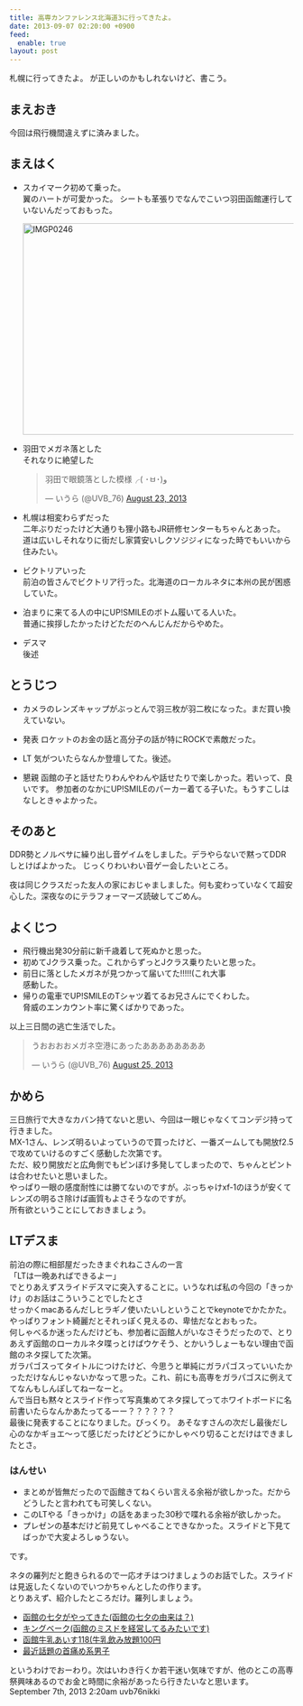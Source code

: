 ```yaml
---
title: 高専カンファレンス北海道3に行ってきたよ。
date: 2013-09-07 02:20:00 +0900
feed:
  enable: true
layout: post
---
```

<p>札幌に行ってきたよ。 が正しいのかもしれないけど、書こう。</p>    <h2>まえおき</h2>    <p>今回は飛行機間違えずに済みました。</p>    <h2>まえはく</h2>    <ul>      <li>        <p>          スカイマーク初めて乗った。<br>          翼のハートが可愛かった。          シートも革張りでなんでこいつ羽田函館運行していないんだっておもった。        </p>      </li>      <a href="http://www.flickr.com/photos/56290428@N06/9623687552/" title="IMGP0246 by ikaruga777, on Flickr" target="_blank"><img src="http://farm4.staticflickr.com/3769/9623687552_c5e1c90862.jpg" width="500" height="375" alt="IMGP0246"></a>      <li>        <p>          羽田でメガネ落とした<br>          それなりに絶望した        </p>      </li>      <blockquote class="twitter-tweet">        <p>羽田で眼鏡落とした模様╭( ･ㅂ･)و</p>        — いうら (@UVB_76)        <a href="https://twitter.com/UVB_76/statuses/370801886149881856" target="_blank">August 23, 2013</a>      </blockquote>      <script async src="//platform.twitter.com/widgets.js" charset="utf-8"></script>      <li>        <p>          札幌は相変わらずだった<br>          二年ぶりだったけど大通りも狸小路もJR研修センターもちゃんとあった。          道は広いしそれなりに街だし家賃安いしクソジジィになった時でもいいから住みたい。        </p>      </li>      <li>        <p>          ビクトリアいった<br>          前泊の皆さんでビクトリア行った。北海道のローカルネタに本州の民が困惑していた。        </p>      </li>      <li>        <p>          泊まりに来てる人の中にUP!SMILEのボトム履いてる人いた。<br>          普通に挨拶したかったけどただのへんじんだからやめた。        </p>      </li>      <li>        <p>          デスマ<br>          後述        </p>      </li>    </ul>    <h2>とうじつ</h2>    <ul>      <li>        <p>          カメラのレンズキャップがぶっとんで羽三枚が羽二枚になった。まだ買い換えていない。        </p>      </li>      <li>        <p>発表 ロケットのお金の話と高分子の話が特にROCKで素敵だった。</p>      </li>      <li><p>LT 気がついたらなんか登壇してた。後述。</p></li>      <li>        <p>          懇親          函館の子と話せたりわんやわんや話せたりで楽しかった。若いって、良いです。          参加者のなかにUP!SMILEのパーカー着てる子いた。もうすこしはなしときゃよかった。        </p>      </li>    </ul>    <h2>そのあと</h2>    <p>      DDR勢とノルベサに繰り出し音ゲイムをしました。デラやらないで黙ってDDRしとけばよかった。      じっくりわいわい音ゲー会したいところ。    </p>    <p>      夜は同じクラスだった友人の家におじゃましました。何も変わっていなくて超安心した。深夜なのにテラフォーマーズ読破してごめん。    </p>    <h2>よくじつ</h2>    <ul>      <li>飛行機出発30分前に新千歳着して死ぬかと思った。</li>      <li>初めてJクラス乗った。これからずっとJクラス乗りたいと思った。</li>      <li>        前日に落としたメガネが見つかって届いてた!!!!!(これ大事<br>        感動した。      </li>      <li>        帰りの電車でUP!SMILEのTシャツ着てるお兄さんにでくわした。<br>        脅威のエンカウント率に驚くばかりであった。      </li>    </ul>    <p>以上三日間の逃亡生活でした。</p>    <blockquote class="twitter-tweet">      <p>うおおおおメガネ空港にあったああああああああ</p>      — いうら (@UVB_76)      <a href="https://twitter.com/UVB_76/statuses/371479891071348736" target="_blank">August 25, 2013</a>    </blockquote>    <script async src="//platform.twitter.com/widgets.js" charset="utf-8"></script>    <h2>かめら</h2>    <p>      三日旅行で大きなカバン持てないと思い、今回は一眼じゃなくてコンデジ持って行きました。<br>      MX-1さん、レンズ明るいよっていうので買ったけど、一番ズームしても開放f2.5で攻めていけるのすごく感動した次第です。<br>      ただ、絞り開放だと広角側でもピンぼけ多発してしまったので、ちゃんとピントは合わせたいと思いました。<br>      やっぱり一眼の感度耐性には勝てないのですが。ぶっちゃけxf-1のほうが安くてレンズの明るさ除けば画質もよさそうなのですが。<br>      所有欲ということにしておきましょう。    </p>    <h2>LTデスま</h2>    <p>      前泊の際に相部屋だったきまぐれねこさんの一言<br>      「LTは一晩あればできるよー」<br>      でとりあえずスライドデスマに突入することに。いうなれば私の今回の「きっかけ」のお話はこういうことでしたとさ<br>      せっかくmacあるんだしヒラギノ使いたいしということでkeynoteでかたかた。やっぱりフォント綺麗だとそれっぽく見えるの、卑怯だなとおもった。<br>      何しゃべるか迷ったんだけども、参加者に函館人がいなさそうだったので、とりあえず函館のローカルネタ喋っとけばウケそう、とかいうしょーもない理由で函館のネタ探してた次第。<br>      ガラパゴスってタイトルにつけたけど、今思うと単純にガラパゴスっていいたかっただけなんじゃないかなって思った。これ、前にも高専をガラパゴスに例えててなんもしんぽしてねーなーと。<br>      んで当日も黙々とスライド作って写真集めてネタ探してってホワイトボードに名前書いたらなんかあたってるーー？？？？？？<br>      最後に発表することになりました。びっくり。      あそなすさんの次だし最後だし心のなかギョエ～って感じだったけどどうにかしゃべり切ることだけはできましたとさ。    </p>    <h3>はんせい</h3>    <ul>      <li>        まとめが皆無だったので函館きてねくらい言える余裕が欲しかった。だからどうしたと言われても可笑しくない。      </li>      <li>        このLTやる「きっかけ」の話をあまった30秒で喋れる余裕が欲しかった。      </li>      <li>        プレゼンの基本だけど前見てしゃべることできなかった。スライドと下見てばっかで大変よろしゅうない。      </li>    </ul>    <p>です。</p>    <p>      ネタの羅列だと飽きられるので一応オチはつけましょうのお話でした。スライドは見返したくないのでいつかちゃんとしたの作ります。<br>      とりあえず、紹介したところだけ。羅列しましょう。    </p>    <ul>      <li>        <a target="_blank" href="http://www.hakodate150.com/modules/pico2/index.php?content_id=91">          函館の七夕がやってきた(函館の七夕の由来は？)</a>      </li>      <li>        <a target="_blank" href="http://www.kingbake.co.jp/">キングベーク(函館のミスドを経営してるみたいです)</a>      </li>      <li>        <a target="_blank" href="http://www.e-milk.co.jp/ice118/">函館牛乳あいす118(牛乳飲み放題100円</a>      </li>      <li>        <a target="_blank" href="http://increment-llc.sblo.jp/article/70706433.html">最近話題の首痛め系男子</a>      </li>    </ul>    というわけでおーわり。次はいわき行くか若干迷い気味ですが、他のとこの高専祭興味あるのでお金と時間に余裕があったら行きたいなと思います。    <div id="footer">      <span id="timestamp"> September 7th, 2013 2:20am </span>      <span class="tag">uvb76nikki</span>    </div>
